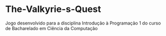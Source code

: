 # The-Valkyrie-s-Quest
Jogo desenvolvido para a disciplina Introdução à Programação 1 do curso de Bacharelado em Ciência da Computação
